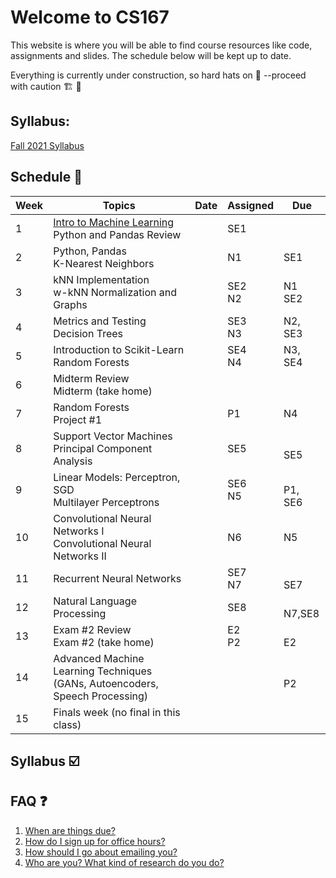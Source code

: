 # Welcome to CS167

This website is where you will be able to find course resources like code, assignments and slides. The schedule below will be kept up to date.

Everything is currently under construction, so hard hats on 👷 --proceed with caution 🏗️ 🚧

## Syllabus:
[Fall 2021 Syllabus](/f21_syllabus/)

## Schedule 📆 


| Week | Topics                                                               | Date | Assigned | Due      |
|------|----------------------------------------------------------------------|------|----------|----------|
| 1    | [Intro to Machine Learning](/intro2ML/) <br> Python and Pandas Review              |      | SE1 <br>     |          |
| 2    | Python, Pandas <br>K-Nearest Neighbors                               |      | N1  <br>     | SE1  <br>    |
| 3    | kNN Implementation <br>w-kNN Normalization and Graphs                |      | SE2 <br>N2   | N1 <br>SE2   |
| 4    | Metrics and Testing <br>Decision Trees                               |      | SE3 <br>N3   |  N2, SE3 |
| 5    | Introduction to Scikit-Learn <br>Random Forests                      |      | SE4 <br>N4   |  N3, <br>SE4 |
| 6    | Midterm Review <br>Midterm (take home)                               |      |          |          |
| 7    | Random Forests <br>Project #1                                        |      |  P1 <br>     |  N4  <br>    |
| 8    | Support Vector Machines <br>Principal Component Analysis             |      | SE5<br>      |  <br>SE5     |
| 9    | Linear Models: Perceptron, SGD <br>Multilayer Perceptrons            |      | SE6 <br>N5   |  <br>P1, SE6 |
| 10   | Convolutional Neural Networks I <br>Convolutional Neural Networks II |      |  N6<br>      |  N5<br>      |
| 11   | Recurrent Neural Networks                                            |      | SE7<br> N7   |  <br>SE7     |
| 12   | Natural Language Processing                                          |      | SE8<br>      |  <br>N7,SE8  |
| 13   | Exam #2 Review <br>Exam #2 (take home)                               |      | E2 <br>P2    |  <br>E2      |
| 14   | Advanced Machine Learning Techniques <br> (GANs, Autoencoders, Speech Processing)           |      |          |  <br>P2      |
| 15   | Finals week (no final in this class)                                 |      |          |          |


## Syllabus ☑️

## FAQ ❓
1. [When are things due?](/key/)
2. [How do I sign up for office hours?](/calendly_tutorial/)
3. [How should I go about emailing you?](/email_tips/)
4. [Who are you? What kind of research do you do?](https://merriekay.com)
